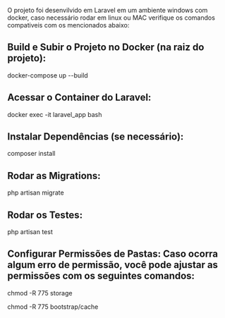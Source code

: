 O projeto foi desenvilvido em Laravel em um ambiente windows com docker, caso necessário rodar em linux ou MAC verifique os comandos compativeis com os mencionados abaixo:

## Build e Subir o Projeto no Docker (na raiz do projeto):
docker-compose up --build

## Acessar o Container do Laravel:
docker exec -it laravel_app bash

## Instalar Dependências (se necessário):
composer install

## Rodar as Migrations:
php artisan migrate

## Rodar os Testes:
php artisan test

## Configurar Permissões de Pastas: Caso ocorra algum erro de permissão, você pode ajustar as permissões com os seguintes comandos:
 chmod -R 775 storage
 
 chmod -R 775 bootstrap/cache
